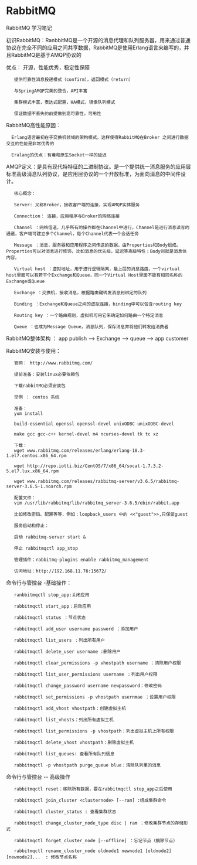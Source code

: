 # RabbitMQ
RabbitMQ 学习笔记

初识RabbitMQ：RanbbitMQ是一个开源的消息代理和队列服务器，用来通过普通协议在完全不同的应用之间共享数据，RabbitMQ是使用Erlang语言来编写的，并且RabbitMQ是基于AMQP协议的

优点：  开源，性能优秀，稳定性保障 

       提供可靠性消息投递模式（confirm），返回模式（return）
       
       与SpringAMQP完美的整合，API丰富
       
       集群模式丰富，表达式配置，HA模式，镜像队列模式
       
       保证数据不丢失的前提做到高可靠性，可用性
       
RabbitMQ高性能原因：

      Erlang语言最初在于交换机领域的架构模式，这样使得RabbitMQ在Broker 之间进行数据交互的性能是非常优秀的
      
      Eralang的优点：有着和原生Socket一样的延迟


AMQP定义：是具有现代特特征的二进制协议。是一个提供统一消息服务的应用层标准高级消息队列协议，是应用层协议的一个开放标准，为面向消息的中间件设计。

       核心概念：

       Server: 又称Broker，接收客户端的连接，实现AMQP实体服务
       
       Connection： 连接，应用程序与Broker的网络连接
       
       Channel ：网络信道，几乎所有的操作都在Channel中进行，Channel是进行消息读写的通道，客户端可建立多个Channel，每个Channel代表一个会话任务
       
       Message ：消息，服务器和应用程序之间传送的数据，由Properties和Body组成。Properties可以对消息进行修饰，比如消息的优先级，延迟等高级特性；Body则就是消息体内容。
       
       Virtual host ：虚拟地址，用于进行逻辑隔离，最上层的消息路由，一个virtual host里面可以有若干个Exchange和Queue，同一个Virtual Host里面不能有相同名称的Exchange或Queue
       
       Exchange ：交换机，接收消息，根据路由键转发消息到绑定的队列
       
       Binding ：Exchange和Queue之间的虚拟连接，binding中可以包含routing key
       
       Routing key ：一个路由规则，虚拟机可用它来确定如何路由一个特定消息
       
       Queue ：也成为Message Queue，消息队列，保存消息并将他们转发给消费者
       

RabbitMQ整体架构 ： app publish --> Exchange -->  queue  -->  app customer

RabbitMQ安装与使用： 
       
       官网： http://www.rabbitmq.com/
       
       提前准备：安装linux必要依赖包
       
       下载rabbitMQ必须安装包
       
       举例 ： centos 系统
       
       准备：
       yum install 
       
       build-essential openssl openssl-devel unixODBC unixODBC-devel 
       
       make gcc gcc-c++ kernel-devel m4 ncurses-devel tk tc xz

       下载：
       wget www.rabbitmq.com/releases/erlang/erlang-18.3-1.el7.centos.x86_64.rpm
       
       wget http://repo.iotti.biz/CentOS/7/x86_64/socat-1.7.3.2-5.el7.lux.x86_64.rpm
       
       wget www.rabbitmq.com/releases/rabbitmq-server/v3.6.5/rabbitmq-server-3.6.5-1.noarch.rpm

       配置文件：
       vim /usr/lib/rabbitmq/lib/rabbitmq_server-3.6.5/ebin/rabbit.app
       
       比如修改密码、配置等等，例如：loopback_users 中的 <<"guest">>,只保留guest
       
       服务启动和停止：
       
       启动 rabbitmq-server start &
       
       停止 rabbitmqctl app_stop

       管理插件：rabbitmq-plugins enable rabbitmq_management
       
       访问地址：http://192.168.11.76:15672/
      


命令行与管控台 -基础操作：

       ranbbitmqctl stop_app:关闭应用
       
       rabbitmqctl start_app：启动应用
       
       rabbitmqctl status ：节点状态
       
       rabbitmqctl add_user username password ：添加用户
       
       rabbitmqctl list_users ：列出所有用户
       
       rabbitmqctl delete_user username :删除用户
       
       rabbitmqctl clear_permissions -p vhostpath username ：清除用户权限
       
       rabbitmqctl list_user_permissions username ：列出用户权限
       
       rabbitmqctl change_password username newpassword：修改密码
       
       rabbitmqctl set_permissions -p vhostpath usernmae ：设置用户权限
       
       rabbitmqctl add_vhost vhostpath：创建虚拟主机
       
       rabbitmqctl list_vhosts：列出所有虚拟主机
       
       rabbitmqctl list_permissions -p vhostpath：列出虚拟主机上所有权限
       
       rabbitmqctl delete_vhost vhostpath：删除虚拟主机
       
       rabbitmqctl list_queues: 查看所有队列信息
       
       rabbitmqctl -p vhostpath purge_queue blue：清除队列里的消息
       
 命令行与管控台 -- 高级操作
 
       rabbitmqctl reset：移除所有数据，要在rabbitmqctl stop_app之后使用
       
       rabbitmqctl join_cluster <clusternode> [--ram] :组成集群命令
       
       rabbitmqctl cluster_status : 查看集群状态
       
       rabbitmqctl change_cluster_node_type disc | ram ：修改集群节点的存储形式
       
       rabbitmqctl forget_cluster_node [--offline] ：忘记节点（摘除节点）
       
       rabbitmqctl rename_cluster_node oldnode1 newnode1 [oldnode2] [newnode2]...  : 修改节点名称
       
       
       
